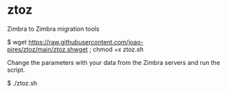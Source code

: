 # ztoz
Zimbra to Zimbra migration tools

$ wget https://raw.githubusercontent.com/joao-pires/ztoz/main/ztoz.shwget ; chmod +x ztoz.sh

Change the parameters with your data from the Zimbra servers and run the script.

$ ./ztoz.sh
